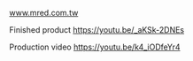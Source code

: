 www.mred.com.tw

Finished product
https://youtu.be/_aKSk-2DNEs

Production video
https://youtu.be/k4_iODfeYr4
